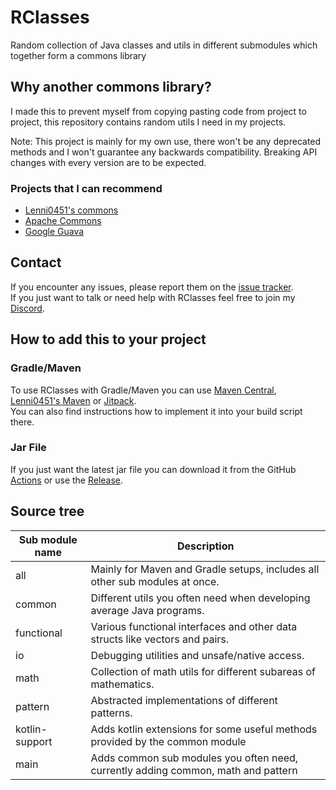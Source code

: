 # RClasses
Random collection of Java classes and utils in different submodules which together form a commons library

## Why another commons library?
I made this to prevent myself from copying pasting code from project to project, this repository contains random utils I need in my projects.

Note: This project is mainly for my own use, there won't be any deprecated methods and I won't guarantee any backwards compatibility. Breaking API changes with every version are to be expected.

### Projects that I can recommend
- [Lenni0451's commons](https://github.com/Lenni0451/commons)
- [Apache Commons](https://commons.apache.org/)
- [Google Guava](https://github.com/google/guava)

## Contact
If you encounter any issues, please report them on the [issue tracker](https://github.com/FlorianMichael/RClasses/issues).  
If you just want to talk or need help with RClasses feel free to join my [Discord](https://discord.gg/BwWhCHUKDf).

## How to add this to your project
### Gradle/Maven
To use RClasses with Gradle/Maven you can use [Maven Central](https://mvnrepository.com/artifact/de.florianmichael/RClasses), [Lenni0451's Maven](https://maven.lenni0451.net/#/releases/de/florianmichael/rclasses) or [Jitpack](https://jitpack.io/#FlorianMichael/RClasses).  
You can also find instructions how to implement it into your build script there.

### Jar File
If you just want the latest jar file you can download it from the GitHub [Actions](https://github.com/FlorianMichael/RClasses/actions) or use the [Release](https://github.com/FlorianMichael/RClasses/releases).

## Source tree
| Sub module name | Description                                                                       |
|-----------------|-----------------------------------------------------------------------------------|
| all             | Mainly for Maven and Gradle setups, includes all other sub modules at once.       |
| common          | Different utils you often need when developing average Java programs.             |
| functional      | Various functional interfaces and other data structs like vectors and pairs.      |
| io              | Debugging utilities and unsafe/native access.                                     |
| math            | Collection of math utils for different subareas of mathematics.                   |
| pattern         | Abstracted implementations of different patterns.                                 |
| kotlin-support  | Adds kotlin extensions for some useful methods provided by the common module      |
| main            | Adds common sub modules you often need, currently adding common, math and pattern |
